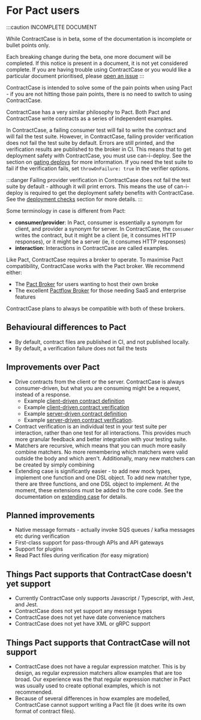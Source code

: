 # For Pact users

:::caution INCOMPLETE DOCUMENT

While ContractCase is in beta, some of the documentation is incomplete or bullet points only.

Each breaking change during the beta, one more document will be completed. If this notice is present in a document, it is not yet considered complete. If you are having trouble using ContractCase or you would like a particular document prioritised, please [open an issue](https://github.com/case-contract-testing/case/issues/new)
:::

ContractCase is intended to solve some of the pain points when using Pact - if
you are not hitting those pain points, there is no need to switch to using ContractCase.

ContractCase has a very similar philosophy to Pact. Both Pact and ContractCase write contracts as a series of independent examples.

In ContractCase, a failing consumer test will fail to write the contract and will fail
the test suite. However, in ContractCase, failing provider verification does not fail
the test suite by default. Errors are still printed, and the verification
results are published to the broker in CI. This means that to get deployment safety with ContractCase, you must use can-i-deploy. See the section on [gating deploys](/docs/deployment-checks) for more information. If you need the test suite to fail if the verification fails, set `throwOnFailure: true` in the verifier options.

:::danger
Failing provider verification in ContractCase does not fail the test suite by default - although it will print errors. This means the use of can-i-deploy is required to get the deployment safety benefits with ContractCase. See the [deployment checks](/docs/deployment-checks) section for more details.
:::

Some terminology in case is different from Pact:

- **consumer/provider**: In Pact, consumer is essentially a synonym for client, and provider a synonym for server. In ContractCase, the `consumer` writes the contract, but it might be a client (ie, it consumes HTTP responses), or it might be a server (ie, it consumes HTTP responses)
- **interaction**: Interactions in ContractCase are called examples.

Like Pact, ContractCase requires a broker to operate. To maximise Pact compatibility, ContractCase works with the Pact broker. We recommend either:

- The [Pact Broker](https://github.com/pact-foundation/pact_broker) for users wanting to host their own broke
- The excellent [Pactflow Broker](https://pactflow.io) for those needing SaaS and enterprise features

ContractCase plans to always be compatible with both of these brokers.

## Behavioural differences to Pact

- By default, contract files are published in CI, and not published locally.
- By default, a verification failure does not fail the tests

## Improvements over Pact

- Drive contracts from the client or the server. ContractCase is always consumer-driven, but what you are consuming might be a request, instead of a response.
  - Example [client-driven contract definition](https://github.com/case-contract-testing/contract-case/blob/main/packages/contract-case-jest/src/index.http.client.define.spec.ts)
  - Example [client-driven contract verification](https://github.com/case-contract-testing/contract-case/blob/main/packages/contract-case-jest/src/index.http.client.spec.verify.ts)
  - Example [server-driven contract definition](https://github.com/case-contract-testing/contract-case/blob/main/packages/contract-case-jest/src/index.http.server.define.spec.ts)
  - Example [server-driven contract verification](https://github.com/case-contract-testing/contract-case/blob/main/packages/contract-case-jest/src/index.http.server.spec.verify.ts).
- Contract verification is an individual test in your test suite per interaction, rather than one test for all interactions. This provides much more granular feedback and better integration with your testing suite.
- Matchers are recursive, which means that you can much more easily combine matchers. No more remembering which matchers were valid outside the body and which aren't. Additionally, many new matchers can be created by simply combining
- Extending case is significantly easier - to add new mock types, implement one function and one DSL object. To add new matcher type, there are three functions, and one DSL object to implement. At the moment, these extensions must be added to the core code. See the documentation on [extending case](/docs/reference/plugin-framework/extending-case) for details.

## Planned improvements

- Native message formats - actually invoke SQS queues / kafka messages etc during verification
- First-class support for pass-through APIs and API gateways
- Support for plugins
- Read Pact files during verification (for easy migration)

## Things Pact supports that ContractCase doesn't yet support

- Currently ContractCase only supports Javascript / Typescript, with Jest, and Jest.
- ContractCase does not yet support any message types
- ContractCase does not yet have date convenience matchers
- ContractCase does not yet have XML or gRPC support

## Things Pact supports that ContractCase will not support

- ContractCase does not have a regular expression matcher. This is by design, as regular expression matchers allow examples that are too broad. Our experience was the that regular expression matcher in Pact was usually used to create optional examples, which is not recommended.
- Because of several differences in how examples are modelled, ContractCase cannot support writing a Pact file (it does write its own format of contract files).
